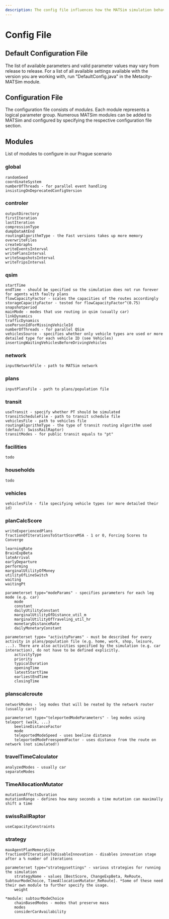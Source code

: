 ```yaml
---
description: The config file influences how the MATSim simulation behaves.
---
```


# Config File

## Default Configuration File

The list of available parameters and valid parameter values may vary from release to release. For a list of all available settings available with the version you are working with, run "DefaultConfig.java" in the Metacity-MATSim module.

## Configuration File

The configuration file consists of _modules._ Each module represents a logical parameter group. Numerous MATSim modules can be added to MATSim and configured by specifying the respective configuration file section.

## Modules

List of modules to configure in our Prague scenario

### global

```
randomSeed
coordinateSystem
numberOfThreads - for parallel event handling
insistingOnDeprecatedConfigVersion
```

### controler

```
outputDirectory
firstIteration
lastIteration
compressionType
dumpDataAtEnd
routingAlgorithmType - the Fast versions takes up more memory
overwriteFiles
createGraphs
writeEventsInterval
writePlansInterval
writeSnapshotsInterval
writeTripsInterval
```

### qsim

```
startTime
endTime - should be specified so the simulation does not run forever for agents with faulty plans
flowCapacityFactor - scales the capacities of the routes accordingly
storageCapacityFactor - tested for flowCapacityFactor^(0.75)
snapshotperiod
mainMode - modes that use routing in qsim (usually car)
linkDynamics
trafficDynamics
usePersonIdForMissingVehicleId
numberOfThreads - for parallel QSim
vehiclesSource - specifies whether only vehicle types are used or more detailed type for each vehicle ID (see Vehicles)
insertingWaitingVehiclesBeforeDrivingVehicles
```

### network

```
inputNetworkFile - path to MATSim network
```

### plans

```
inputPlansFile - path to plans/population file
```

### transit

```
useTransit - specify whether PT should be simulated
transitScheduleFile - path to transit schedule file
vehiclesFile - path to vehicles file
routingAlgorithmType - the type of transit routing algorithm used (default: SwissRailRaptor)
transitModes - for public transit equals to "pt"
```

### facilities

```
todo
```

### households

```
todo
```

### vehicles

```
vehiclesFile - file specifying vehicle types (or more detailed their id)
```

### planCalcScore

```
writeExperiencedPlans
fractionOfIterationsToStartScoreMSA - 1 or 0, Forcing Scores to Converge

learningRate
BrainExpBeta
lateArrival
earlyDeparture
performing
marginalUtilityOfMoney
utilityOfLineSwitch
waiting
waitingPt

parameterset type="modeParams" - specifies parameters for each leg mode (e.g. car)
    mode
    constant
    dailyUtilityConstant
    marginalUtilityOfDistance_util_m
    marginalUtilityOfTraveling_util_hr
    monetaryDistanceRate
    dailyMonetaryConstant
    
parameterset type= "activityParams" - must be described for every activity in plans/population file (e.g. home, work, shop, leisure, ...). There are also activities specified by the simulation (e.g. car interaction), do not have to be defined explicitly.
    activityType
    priority
    typicalDuration
    openingTime
    latestStartTime
    earliestEndTime
    closingTime
```

### planscalcroute

```
networkModes - leg modes that will be reated by the network router (usually cars)

parameterset type="teleportedModeParameters" - leg modes using teleport (walk, ...)
    beelineDistanceFactor
    mode
    teleportedModeSpeed - uses beeline distance
    teleportedModeFreespeedFactor - uses distance from the route on network (not simulated!)
```

### travelTimeCalculator

```
analyzedModes - usually car
separateModes
```

### TimeAllocationMutator

```
mutationAffectsDuration
mutationRange - defines how many seconds a time mutation can maximally shift a time
```

### swissRailRaptor

```
useCapacityConstraints
```

### strategy

```
maxAgentPlanMemorySize
fractionOfIterationsToDisableInnovation - disables innovation stage after a % number of iterations

parameterset type="strategysettings" - various strategies for running the simulation
    strategyName - values [BestScore, ChangeExpBeta, ReRoute, SubtourModeChoice, TimeAllocationMutator_ReRoute]. *Some of these need their own module to further specify the usage.
    weight

*module: subtourModeChoice
    chainBasedModes - modes that preserve mass
    modes
    considerCarAvailability
```
